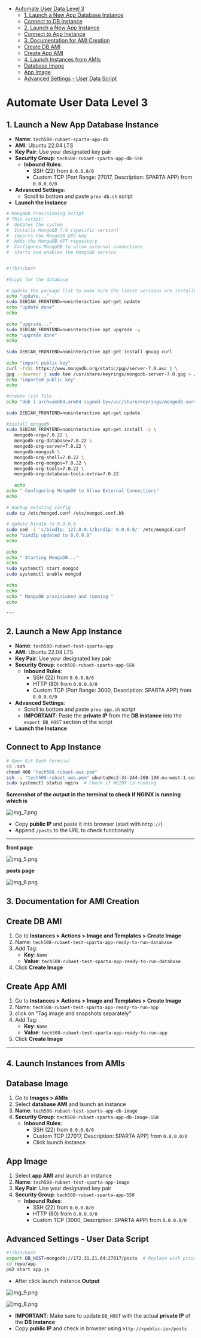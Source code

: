 
<!-- TOC -->
* [Automate User Data Level 3](#automate-user-data-level-3)
  * [1. Launch a New App Database Instance](#1-launch-a-new-app-database-instance)
  * [Connect to DB Instance](#connect-to-db-instance)
  * [2. Launch a New App Instance](#2-launch-a-new-app-instance)
  * [Connect to App Instance](#connect-to-app-instance)
  * [3. Documentation for AMI Creation](#3-documentation-for-ami-creation)
  * [Create DB AMI](#create-db-ami)
  * [Create App AMI](#create-app-ami)
  * [4. Launch Instances from AMIs](#4-launch-instances-from-amis)
  * [Database Image](#database-image)
  * [App Image](#app-image)
  * [Advanced Settings - User Data Script](#advanced-settings---user-data-script)
<!-- TOC -->
# Automate User Data Level 3

## 1. Launch a New App Database Instance
- **Name**: `tech508-rubaet-sparta-app-db`
- **AMI**: Ubuntu 22.04 LTS
- **Key Pair**: Use your designated key pair
- **Security Group**: `tech508-rubaet-sparta-app-db-SSH`
  - **Inbound Rules**:
    - SSH (22) from `0.0.0.0/0`
    - Custom TCP (Port Range: 27017, Description: SPARTA APP) from `0.0.0.0/0`
- **Advanced Settings**:
  - Scroll to bottom and paste `prov-db.sh` script
- **Launch the Instance**
````bash
# MongoDB Provisioning Script
# This script:
#  Updates the system
#  Installs MongoDB 7.0 (specific version)
#  Imports the MongoDB GPG key
#  Adds the MongoDB APT repository
#  Configures MongoDB to allow external connections
#  Starts and enables the MongoDB service


#!/bin/bash
 
#Scipt for the database
 
# Update the package list to make sure the latest versions are installed
echo "update..."
sudo DEBIAN_FRONTEND=noninteractive apt-get update
echo "update done"
echo
 
echo "upgrade..."
sudo DEBIAN_FRONTEND=noninteractive apt upgrade -y
echo "upgrade done"
echo
 
sudo DEBIAN_FRONTEND=noninteractive apt-get install gnupg curl
 
echo "import public key"
curl -fsSL https://www.mongodb.org/static/pgp/server-7.0.asc | \
gpg --dearmor | sudo tee /usr/share/keyrings/mongodb-server-7.0.gpg > /dev/null
echo "imported public key"
echo
 
#create list file
echo "deb [ arch=amd64,arm64 signed-by=/usr/share/keyrings/mongodb-server-7.0.gpg ] https://repo.mongodb.org/apt/ubuntu jammy/mongodb-org/7.0 multiverse" | sudo tee /etc/apt/sources.list.d/mongodb-org-7.0.list
 
sudo DEBIAN_FRONTEND=noninteractive apt-get update
 
#install mongodb
sudo DEBIAN_FRONTEND=noninteractive apt-get install -y \
   mongodb-org=7.0.22 \
   mongodb-org-database=7.0.22 \
   mongodb-org-server=7.0.22 \
   mongodb-mongosh \
   mongodb-org-shell=7.0.22 \
   mongodb-org-mongos=7.0.22 \
   mongodb-org-tools=7.0.22 \
   mongodb-org-database-tools-extra=7.0.22
 
   echo
echo " Configuring MongoDB to Allow External Connections"
echo
 
# Backup existing config
sudo cp /etc/mongod.conf /etc/mongod.conf.bk
 
# Update bindIp to 0.0.0.0
sudo sed -i 's/bindIp: 127.0.0.1/bindIp: 0.0.0.0/' /etc/mongod.conf
echo "bindIp updated to 0.0.0.0"
echo
 
echo
echo " Starting MongoDB..."
echo
sudo systemctl start mongod
sudo systemctl enable mongod
 
echo
echo
echo " MongoDB provisioned and running "
echo

---
````
## 2. Launch a New App Instance
- **Name**: `tech508-rubaet-test-sparta-app`
- **AMI**: Ubuntu 22.04 LTS
- **Key Pair**: Use your designated key pair
- **Security Group**: `tech508-rubaet-sparta-app-SSH`
  - **Inbound Rules**:
    - SSH (22) from `0.0.0.0/0`
    - HTTP (80) from `0.0.0.0/0`
    - Custom TCP (Port Range: 3000, Description: SPARTA APP) from `0.0.0.0/0`
- **Advanced Settings**:
  - Scroll to bottom and paste `prov-app.sh` script
  - **IMPORTANT**: Paste the **private IP** from the **DB instance** into the `export DB_HOST` section of the script
- **Launch the Instance**

## Connect to App Instance
```bash
# Open Git Bash terminal
cd .ssh
chmod 400 "tech508-rubaet-aws.pem"
ssh -i "tech508-rubaet-aws.pem" ubuntu@ec2-34-244-208-198.eu-west-1.compute.amazonaws.com
sudo systemctl status nginx  # Check if NGINX is running
```
**Screenshot of the output in the terminal to check if NGINX is running which is**

![img_7.png](Images/img_7.png)

- Copy **public IP** and paste it into browser (start with `http://`)
- Append `/posts` to the URL to check functionality

---

**front page**

![img_5.png](Images/img_5.png)

**posts page**

![img_6.png](Images/img_6.png)

## 3. Documentation for AMI Creation

## Create DB AMI
1. Go to **Instances > Actions > Image and Templates > Create Image**
2. Name: `tech508-rubaet-test-sparta-app-ready-to-run-database`
3. Add Tag:
   - **Key**: `Name`
   - **Value**: `tech508-rubaet-test-sparta-app-ready-to-run-database`
4. Click **Create Image**

## Create App AMI
1. Go to **Instances > Actions > Image and Templates > Create Image**
2. Name: `tech508-rubaet-test-sparta-app-ready-to-run-app`
3. click on "Tag image and snapshots separately"
3. Add Tag:
   - **Key**: `Name`
   - **Value**: `tech508-rubaet-test-sparta-app-ready-to-run-app`
4. Click **Create Image**

---

## 4. Launch Instances from AMIs

## Database Image
1. Go to **Images > AMIs**
2. Select **database AMI** and launch an instance
3. **Name**: `tech508-rubaet-test-sparta-app-db-image`
4. **Security Group**: `tech508-rubaet-sparta-app-db-Image-SSH`
   - **Inbound Rules**:
     - SSH (22) from `0.0.0.0/0`
     - Custom TCP (27017, Description: SPARTA APP) from `0.0.0.0/0`
     - Click launch instance 

## App Image
1. Select **app AMI** and launch an instance
2. **Name**: `tech508-rubaet-test-sparta-app-image`
3. **Key Pair**: Use your designated key pair
4. **Security Group**: `tech508-rubaet-sparta-app-SSH`
   - **Inbound Rules**:
     - SSH (22) from `0.0.0.0/0`
     - HTTP (80) from `0.0.0.0/0`
     - Custom TCP (3000, Description: SPARTA APP) from `0.0.0.0/0`

## Advanced Settings - User Data Script
```bash
#!/bin/bash
export DB_HOST=mongodb://172.31.21.64:27017/posts  # Replace with private IP of DB instance (ami one)
cd repo/app
pm2 start app.js
```
   - After click launch instance 
**Output**

![img_9.png](Images/img_9.png)

![img_8.png](Images/img_8.png)
- **IMPORTANT**: Make sure to update `DB_HOST` with the actual **private IP** of the **DB instance**
- Copy **public IP** and check in browser using `http://<public-ip>/posts`
